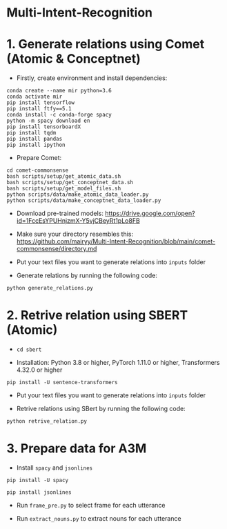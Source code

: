 # Multi-Intent-Recognition

<h1>1. Generate relations using Comet (Atomic & Conceptnet)</h1>

- Firstly, create environment and install dependencies:

```
conda create --name mir python=3.6
conda activate mir
pip install tensorflow
pip install ftfy==5.1
conda install -c conda-forge spacy
python -m spacy download en
pip install tensorboardX
pip install tqdm
pip install pandas
pip install ipython
```

- Prepare Comet:

```
cd comet-commonsense
bash scripts/setup/get_atomic_data.sh
bash scripts/setup/get_conceptnet_data.sh
bash scripts/setup/get_model_files.sh
python scripts/data/make_atomic_data_loader.py
python scripts/data/make_conceptnet_data_loader.py
```

- Download pre-trained models: https://drive.google.com/open?id=1FccEsYPUHnjzmX-Y5vjCBeyRt1pLo8FB

- Make sure your directory resembles this: https://github.com/mairyy/Multi-Intent-Recognition/blob/main/comet-commonsense/directory.md
    
- Put your text files you want to generate relations into `inputs` folder

- Generate relations by running the following code:

```
python generate_relations.py 
```
<h1>2. Retrive relation using SBERT (Atomic)</h1>

- `cd sbert`

- Installation: Python 3.8 or higher, PyTorch 1.11.0 or higher, Transformers 4.32.0 or higher

```
pip install -U sentence-transformers
```

- Put your text files you want to generate relations into `inputs` folder

- Retrive relations using SBert by running the following code:

```
python retrive_relation.py
```

<h1>3. Prepare data for A3M</h1>

- Install `spacy` and `jsonlines`

```
pip install -U spacy

pip install jsonlines
```

- Run `frame_pre.py` to select frame for each utterance

- Run `extract_nouns.py` to extract nouns for each utterance
